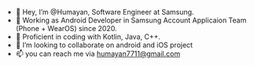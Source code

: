 - 👋 Hey, I’m @Humayan, Software Engineer at Samsung.
- 👀 Working as Android Developer in Samsung Account Applicaion Team (Phone + WearOS) since 2020.
- 🌱 Proficient in coding with Kotlin, Java, C++.
- 💞️ I’m looking to collaborate on android and iOS project
- 📫 you can reach me via humayan7711@gmail.com

<!---
Humayan-Kabir/Humayan-Kabir is a ✨ special ✨ repository because its `README.md` (this file) appears on your GitHub profile.
You can click the Preview link to take a look at your changes.
--->

